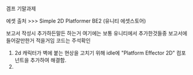 겜프 기말과제

에셋 출처 >>> Simple 2D Platformer BE2 (유니티 에셋스토어)

보고서 작성시 추가하든말든 하는거
여기에는 보통 유니티에서 추가한것들중 보고서에 들어갈만한거 적을거임 코드는 주석확인
1. 2d 캐릭터가 벽에 붙는 현상을 고치기 위해 idle에 "Platform Effector 2D" 컴포넌트을 추가하여 해결함.
2. 

